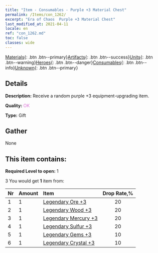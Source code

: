 ```yaml
---
title: "Item - Consumables - Purple +3 Material Chest"
permalink: /Items/con_1262/
excerpt: "Era of Chaos  Purple +3 Material Chest"
last_modified_at: 2021-04-11
locale: en
ref: "con_1262.md"
toc: false
classes: wide
---
```

 [Materials](/Items/){: .btn .btn--primary}[Artifacts](/Items/Artifacts/){: .btn .btn--success}[Units](/Items/Units/){: .btn .btn--warning}[Heroes](/Items/Heroes/){: .btn .btn--danger}[Consumables](/Items/Consumables/){: .btn .btn--info}[Unknown](/Items/Unknown/){: .btn .btn--primary}

## Details
 **Description:** Receive a random purple +3 equipment-upgrading item.

 **Quality:** <span style="color: #DA70D6">OK</span>

 **Type:** Gift

## Gather

  None

## This item contains:

 **Required Level to open:** 1

 3 You would get **1** item  from:

  | Nr | Amount |     Item    | Drop Rate,% |
  |:---|:-------|:------------|:---------:|
  | 1 | 1 | [Legendary Ore +3](/Items/mat_54/) | 20 | 
  | 2 | 1 | [Legendary Wood +3](/Items/mat_55/) | 20 | 
  | 3 | 1 | [Legendary Mercury +3](/Items/mat_56/) | 20 | 
  | 4 | 1 | [Legendary Sulfur +3](/Items/mat_57/) | 20 | 
  | 5 | 1 | [Legendary Gems +3](/Items/mat_58/) | 10 | 
  | 6 | 1 | [Legendary Crystal +3](/Items/mat_59/) | 10 | 
